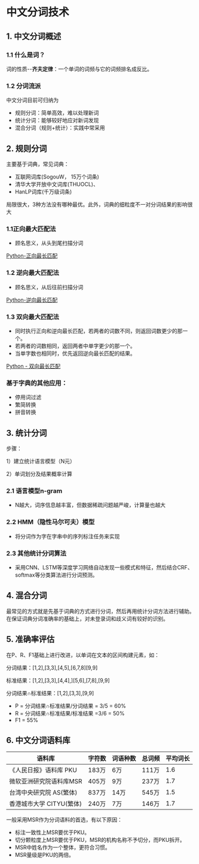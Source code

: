# 中文分词技术

## 1. 中文分词概述

### 1.1 什么是词？

词的性质--**齐夫定律**：一个单词的词频与它的词频排名成反比。

### 1.2 分词流派

中文分词目前可归纳为

- 规则分词：简单高效，难以处理新词
- 统计分词：能够较好地应对新词发现
- 混合分词（规则+统计）：实践中常采用
## 2. 规则分词

主要基于词典，常见词典：

- 互联网词库(SogouW， 15万个词条)
- 清华大学开放中文词库(THUOCL)、
- HanLP词库(千万级词条)

局限很大，3种方法没有哪种最优。此外，词典的细粒度不一对分词结果的影响很大

### 1.1正向最大匹配法

- 顾名思义，从头到尾扫描分词

[Python-正向最长匹配](Python-%E6%AD%A3%E5%90%91%E6%9C%80%E9%95%BF%E5%8C%B9%E9%85%8D%0D/Python-%E6%AD%A3%E5%90%91%E6%9C%80%E9%95%BF%E5%8C%B9%E9%85%8D%0D.md)

### 1.2 逆向最大匹配法

- 顾名思义，从后往前扫描分词

[Python-逆向最长匹配](Python-%E9%80%86%E5%90%91%E6%9C%80%E9%95%BF%E5%8C%B9%E9%85%8D/Python-%E9%80%86%E5%90%91%E6%9C%80%E9%95%BF%E5%8C%B9%E9%85%8D.md)

### 1.3 双向最大匹配法

- 同时执行正向和逆向最长匹配，若两者的词数不同，则返回词数更少的那一个。
- 若两者的词数相同，返回两者中单字更少的那一个。
- 当单字数也相同时，优先返回逆向最长匹配的结果。

[Python - 双向最长匹配](Python%20-%20%E5%8F%8C%E5%90%91%E6%9C%80%E9%95%BF%E5%8C%B9%E9%85%8D/Python%20-%20%E5%8F%8C%E5%90%91%E6%9C%80%E9%95%BF%E5%8C%B9%E9%85%8D.md)

### 基于字典的其他应用：

- 停用词过滤
- 繁简转换
- 拼音转换
## 3. 统计分词

步骤：

1）建立统计语言模型（N元）

2）单词划分及结果概率计算

### 2.1 语言模型n-gram

- N越大，词序信息越丰富，但数据稀疏问题越严峻，计算量也越大

### 2.2 HMM（隐性马尔可夫）模型

- 将分词作为字在字串中的序列标注任务来实现

### 2.3 其他统计分词算法

- 采用CNN、LSTM等深度学习网络自动发现一些模式和特征，然后结合CRF、softmax等分类算法进行分词预测。
## 4. 混合分词

最常见的方式就是先基于词典的方式进行分词，然后再用统计分词方法进行辅助。在保证词典分词准确率的基础上，对未登录词和歧义词有较好的识别。

## 5. 准确率评估

在P、R、F1基础上进行改进，以单词在文本的区间构建元素，如：

分词结果：[1,2],[3,3],[4,5],[6,7,8][9,9]

标准结果：[1,2],[3,3],[4,4],][5,6],[7,8],[9,9]

分词结果∩标准结果：[1,2],[3,3],[9,9]

- P = 分词结果∩标准结果/分词结果 = 3/5 = 60%
- R = 分词结果∩标准结果/标准结果 =3/6 = 50%
- F1 = 55%
## 6. 中文分词语料库

|语料库|字符数|词语种数|总词频|平均词长|
|---|---|---|---|---|
|《人民日报》语料库 PKU|183万|6万|111万|1.6|
|微软亚洲研究院语料库MSR|405万|9万|237万|1.7|
|台湾中央研究院 AS(繁体)|837万|14万|545万|1.5|
|香港城市大学 CITYU(繁体)|240万|7万|146万|1.7|



一般采用MSR作为分词语料的首选，有以下原因：

- 标注一致性上MSR要优于PKU。
- 切分颗粒度上MSR要优于PKU，MSR的机构名称不予切分，而PKU拆开。
- MSR中姓名作为一个整体，更符合习惯。
- MSR量级是PKU的两倍。

